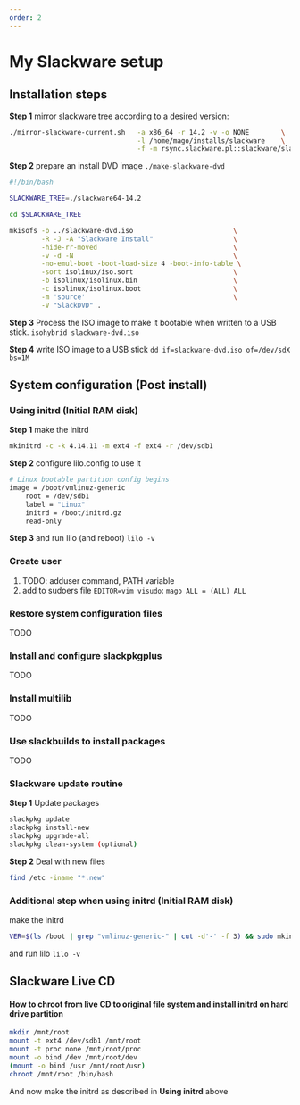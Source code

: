 ```yaml
---
order: 2
---
```


# My Slackware setup

## Installation steps

**Step 1** mirror slackware tree according to a desired version:
```sh
./mirror-slackware-current.sh   -a x86_64 -r 14.2 -v -o NONE        \
                                -l /home/mago/installs/slackware    \
                                -f -m rsync.slackware.pl::slackware/slackware64-14.2
```

**Step 2** prepare an install DVD image
`./make-slackware-dvd`

```sh
#!/bin/bash

SLACKWARE_TREE=./slackware64-14.2

cd $SLACKWARE_TREE

mkisofs -o ../slackware-dvd.iso                         \
        -R -J -A "Slackware Install"                    \
        -hide-rr-moved                                  \
        -v -d -N                                        \
        -no-emul-boot -boot-load-size 4 -boot-info-table \
        -sort isolinux/iso.sort                         \
        -b isolinux/isolinux.bin                        \
        -c isolinux/isolinux.boot                       \
        -m 'source'                                     \
        -V "SlackDVD" .
```
                  
                  
                  
**Step 3** Process the ISO image to make it bootable when written to a USB stick.
`isohybrid slackware-dvd.iso`


**Step 4** write ISO image to a USB stick
`dd if=slackware-dvd.iso of=/dev/sdX bs=1M`


## System configuration (Post install)

### Using initrd (Initial RAM disk)

**Step 1** make the initrd
```sh 
mkinitrd -c -k 4.14.11 -m ext4 -f ext4 -r /dev/sdb1
```


**Step 2** configure lilo.config to use it
```sh
# Linux bootable partition config begins
image = /boot/vmlinuz-generic
    root = /dev/sdb1
    label = "Linux"
    initrd = /boot/initrd.gz
    read-only
```
      
      
**Step 3** and run lilo (and reboot)
`lilo -v`
      
### Create user
1. TODO: adduser command, PATH variable
2. add to sudoers file `EDITOR=vim visudo`:
`mago ALL = (ALL) ALL `
     
     
### Restore system configuration files
TODO
     
### Install and configure slackpkgplus
TODO
     
### Install multilib
TODO
     
### Use slackbuilds to install packages
TODO
     
     
### Slackware update routine
     
**Step 1** Update packages
```sh
slackpkg update
slackpkg install-new
slackpkg upgrade-all
slackpkg clean-system (optional)
```

**Step 2** Deal with new files
```sh
find /etc -iname "*.new"
```

### Additional step when using initrd (Initial RAM disk)
make the initrd
```sh
VER=$(ls /boot | grep "vmlinuz-generic-" | cut -d'-' -f 3) && sudo mkinitrd -c -k $VER -m ext4 -f ext4 -r /dev/sdb1
```
and run lilo `lilo -v`



## Slackware Live CD 
#### How to chroot from live CD to original file system and install initrd on hard drive partition

```sh
mkdir /mnt/root
mount -t ext4 /dev/sdb1 /mnt/root
mount -t proc none /mnt/root/proc
mount -o bind /dev /mnt/root/dev
(mount -o bind /usr /mnt/root/usr)
chroot /mnt/root /bin/bash
```

And now make the initrd as described in __Using initrd__ above 


